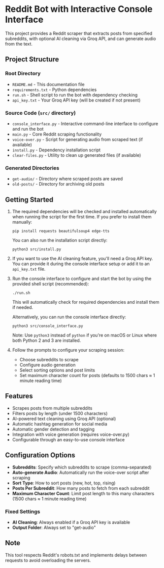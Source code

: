 # Reddit Bot with Interactive Console Interface

This project provides a Reddit scraper that extracts posts from specified subreddits, with optional AI cleaning via Groq API, and can generate audio from the text.

## Project Structure

### Root Directory
- `README.md` - This documentation file
- `requirements.txt` - Python dependencies
- `run.sh` - Shell script to run the bot with dependency checking
- `api_key.txt` - Your Groq API key (will be created if not present)

### Source Code (`src/` directory)
- `console_interface.py` - Interactive command-line interface to configure and run the bot
- `main.py` - Core Reddit scraping functionality
- `voice-over.py` - Script for generating audio from scraped text (if available)
- `install.py` - Dependency installation script
- `clear-files.py` - Utility to clean up generated files (if available)

### Generated Directories
- `get-audio/` - Directory where scraped posts are saved
- `old-posts/` - Directory for archiving old posts

## Getting Started

1. The required dependencies will be checked and installed automatically when running the script for the first time. If you prefer to install them manually:
   ```
   pip install requests beautifulsoup4 edge-tts
   ```
   
   You can also run the installation script directly:
   ```
   python3 src/install.py
   ```

2. If you want to use the AI cleaning feature, you'll need a Groq API key. You can provide it during the console interface setup or add it to an `api_key.txt` file.

3. Run the console interface to configure and start the bot by using the provided shell script (recommended):
   ```
   ./run.sh
   ```
   
   This will automatically check for required dependencies and install them if needed.
   
   Alternatively, you can run the console interface directly:
   ```
   python3 src/console_interface.py
   ```
   
   Note: Use `python3` instead of `python` if you're on macOS or Linux where both Python 2 and 3 are installed.

4. Follow the prompts to configure your scraping session:
   - Choose subreddits to scrape
   - Configure audio generation
   - Select sorting options and post limits
   - Set maximum character count for posts (defaults to 1500 chars ≈ 1 minute reading time)

## Features

- Scrapes posts from multiple subreddits
- Filters posts by length (under 1500 characters)
- AI-powered text cleaning using Groq API (optional)
- Automatic hashtag generation for social media
- Automatic gender detection and tagging
- Integration with voice generation (requires voice-over.py)
- Configurable through an easy-to-use console interface

## Configuration Options

- **Subreddits**: Specify which subreddits to scrape (comma-separated)
- **Auto-generate Audio**: Automatically run the voice-over script after scraping
- **Sort Type**: How to sort posts (new, hot, top, rising)
- **Posts Per Subreddit**: How many posts to fetch from each subreddit
- **Maximum Character Count**: Limit post length to this many characters (1500 chars ≈ 1 minute reading time)

### Fixed Settings

- **AI Cleaning**: Always enabled if a Groq API key is available
- **Output Folder**: Always set to "get-audio"

## Note

This tool respects Reddit's robots.txt and implements delays between requests to avoid overloading the servers.
